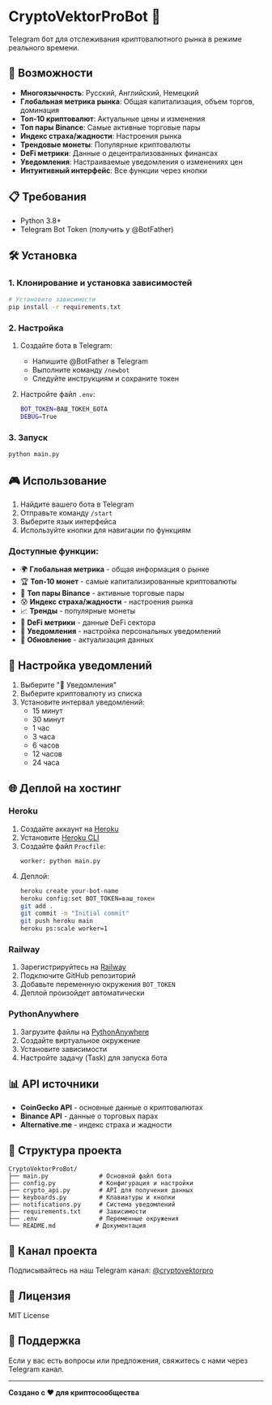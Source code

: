 # CryptoVektorProBot 🚀

Telegram бот для отслеживания криптовалютного рынка в режиме реального времени.

## 🌟 Возможности

- **Многоязычность**: Русский, Английский, Немецкий
- **Глобальная метрика рынка**: Общая капитализация, объем торгов, доминация
- **Топ-10 криптовалют**: Актуальные цены и изменения
- **Топ пары Binance**: Самые активные торговые пары
- **Индекс страха/жадности**: Настроения рынка
- **Трендовые монеты**: Популярные криптовалюты
- **DeFi метрики**: Данные о децентрализованных финансах
- **Уведомления**: Настраиваемые уведомления о изменениях цен
- **Интуитивный интерфейс**: Все функции через кнопки

## 📋 Требования

- Python 3.8+
- Telegram Bot Token (получить у @BotFather)

## 🛠 Установка

### 1. Клонирование и установка зависимостей

```bash
# Установите зависимости
pip install -r requirements.txt
```

### 2. Настройка

1. Создайте бота в Telegram:
   - Напишите @BotFather в Telegram
   - Выполните команду `/newbot`
   - Следуйте инструкциям и сохраните токен

2. Настройте файл `.env`:
   ```bash
   BOT_TOKEN=ВАШ_ТОКЕН_БОТА
   DEBUG=True
   ```

### 3. Запуск

```bash
python main.py
```

## 🎮 Использование

1. Найдите вашего бота в Telegram
2. Отправьте команду `/start`
3. Выберите язык интерфейса
4. Используйте кнопки для навигации по функциям

### Доступные функции:

- 🌍 **Глобальная метрика** - общая информация о рынке
- 🏆 **Топ-10 монет** - самые капитализированные криптовалюты
- 💱 **Топ пары Binance** - активные торговые пары
- 😰 **Индекс страха/жадности** - настроения рынка
- 📈 **Тренды** - популярные монеты
- 🔗 **DeFi метрики** - данные DeFi сектора
- 🔔 **Уведомления** - настройка персональных уведомлений
- 🔄 **Обновление** - актуализация данных

## 🔔 Настройка уведомлений

1. Выберите "🔔 Уведомления"
2. Выберите криптовалюту из списка
3. Установите интервал уведомлений:
   - 15 минут
   - 30 минут
   - 1 час
   - 3 часа
   - 6 часов
   - 12 часов
   - 24 часа

## 🌐 Деплой на хостинг

### Heroku

1. Создайте аккаунт на [Heroku](https://heroku.com)
2. Установите [Heroku CLI](https://devcenter.heroku.com/articles/heroku-cli)
3. Создайте файл `Procfile`:
   ```
   worker: python main.py
   ```
4. Деплой:
   ```bash
   heroku create your-bot-name
   heroku config:set BOT_TOKEN=ваш_токен
   git add .
   git commit -m "Initial commit"
   git push heroku main
   heroku ps:scale worker=1
   ```

### Railway

1. Зарегистрируйтесь на [Railway](https://railway.app)
2. Подключите GitHub репозиторий
3. Добавьте переменную окружения `BOT_TOKEN`
4. Деплой произойдет автоматически

### PythonAnywhere

1. Загрузите файлы на [PythonAnywhere](https://pythonanywhere.com)
2. Создайте виртуальное окружение
3. Установите зависимости
4. Настройте задачу (Task) для запуска бота

## 📊 API источники

- **CoinGecko API** - основные данные о криптовалютах
- **Binance API** - данные о торговых парах
- **Alternative.me** - индекс страха и жадности

## 🔧 Структура проекта

```
CryptoVektorProBot/
├── main.py              # Основной файл бота
├── config.py            # Конфигурация и настройки
├── crypto_api.py        # API для получения данных
├── keyboards.py         # Клавиатуры и кнопки
├── notifications.py     # Система уведомлений
├── requirements.txt     # Зависимости
├── .env                 # Переменные окружения
└── README.md           # Документация
```

## 🚀 Канал проекта

Подписывайтесь на наш Telegram канал: [@cryptovektorpro](https://t.me/cryptovektorpro)

## 📝 Лицензия

MIT License

## 🤝 Поддержка

Если у вас есть вопросы или предложения, свяжитесь с нами через Telegram канал.

---

**Создано с ❤️ для криптосообщества**